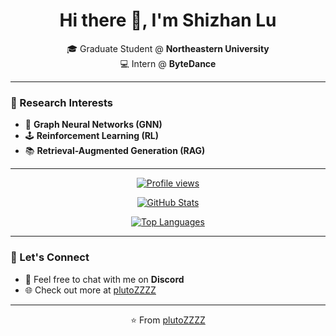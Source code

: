 <h1 align="center">Hi there 👋, I'm Shizhan Lu</h1>

<p align="center">
  🎓 Graduate Student @ <strong>Northeastern University</strong> <br>
  💻 Intern @ <strong>ByteDance</strong> <br>
</p>

---

### 🚀 Research Interests

- 🧠 **Graph Neural Networks (GNN)**
- 🕹️ **Reinforcement Learning (RL)**
- 📚 **Retrieval-Augmented Generation (RAG)**

---

<p align="center">
  <a href="https://github.com/plutoZZZZ">
    <img src="https://komarev.com/ghpvc/?username=plutoZZZZ&style=flat-square" alt="Profile views" />
  </a>
</p>

<p align="center">
  <a href="https://github.com/plutoZZZZ">
    <img src="https://github-readme-stats.vercel.app/api?username=plutoZZZZ&show_icons=true&hide_border=true&theme=radical" alt="GitHub Stats" />
  </a>
</p>

<p align="center">
  <a href="https://github.com/plutoZZZZ">
    <img src="https://github-readme-stats.vercel.app/api/top-langs/?username=plutoZZZZ&layout=compact&hide_border=true&theme=radical" alt="Top Languages" />
  </a>
</p>

---

### 🤝 Let's Connect

- 💬 Feel free to chat with me on **Discord**
- 🌐 Check out more at [plutoZZZZ](https://github.com/plutoZZZZ)

---

<p align="center">
  ⭐️ From <a href="https://github.com/plutoZZZZ">plutoZZZZ</a>
</p>
